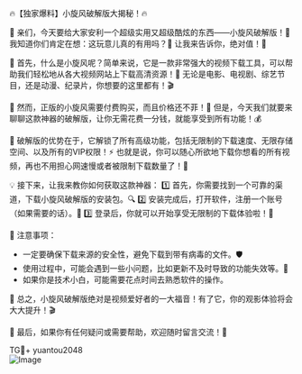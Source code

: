 🔥【独家爆料】小旋风破解版大揭秘！🔥

🚀 亲们，今天要给大家安利一个超级实用又超级酷炫的东西——小旋风破解版！🎉 我知道你们肯定在想：这玩意儿真的有用吗？🤔 让我来告诉你，绝对值！🎯

🌈 首先，什么是小旋风呢？简单来说，它是一款非常强大的视频下载工具，可以帮助我们轻松地从各大视频网站上下载高清资源！🎥 无论是电影、电视剧、综艺节目，还是动漫、纪录片，你想要的这里都有！🎬

🌟 然而，正版的小旋风需要付费购买，而且价格还不菲！💸 但是，今天我们就要来聊聊这款神器的破解版，让你无需花费一分钱，就能享受到所有功能！💰

🔧 破解版的优势在于，它解锁了所有高级功能，包括无限制的下载速度、无限存储空间、以及所有的VIP权限！⚡ 也就是说，你可以随心所欲地下载你想看的所有视频，再也不用担心网速慢或者被限制下载数量了！🌈

💡 接下来，让我来教你如何获取这款神器：
1️⃣ 首先，你需要找到一个可靠的渠道，下载小旋风破解版的安装包。🔍
2️⃣ 安装完成后，打开软件，注册一个账号（如果需要的话）。👥
3️⃣ 登录后，你就可以开始享受无限制的下载体验啦！🚀

🚨 注意事项：
- 一定要确保下载来源的安全性，避免下载到带有病毒的文件。🛡️
- 使用过程中，可能会遇到一些小问题，比如更新不及时导致的功能失效等。🔧
- 如果你是技术小白，可能需要花点时间去熟悉软件的操作。

🌟 总之，小旋风破解版绝对是视频爱好者的一大福音！有了它，你的观影体验将会大大提升！🎬

💬 最后，如果你有任何疑问或需要帮助，欢迎随时留言交流！💌

TG💪+ yuantou2048  
![Image](https://github.com/user-attachments/assets/42a5a4a5-fea9-4a1d-8aa0-73e57e430cca)